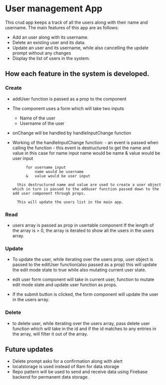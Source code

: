 # User management App

This crud app keeps a track of all the users along with their name and username.
The main features of this app are as follows:

- Add an user along with its username.
- Delete an existing user and its data.
- Update an user and its username, while also cancelling the update prompt without any changes
- Display the list of users in the system.

## How each feature in the system is developed.

### Create

- addUser function is passed as a prop to the component
- The component uses a form which will take two inputs
  - Name of the user
  - Username of the user
- onChange will be handled by handleInputChange function

- Working of the handleInputChange function: - an event is passed when calling the function - this event is destructured to get the name and value
  in this case for name input
  name would be name
  & value would be user input

            for username input
                name would be username
            &   value would be user input

        this destructured name and value are used to create a user object which in turn is passed to the adduser function passed down to the add user component through props.

        This will update the users list in the main app.

### Read

- users array is passed as prop in usertable component
  If the length of the array is > 0, the array is iterated to show all the users in the users array.

### Update

- To update the user, while iterating over the users prop, user object is passed to the editUser function(also passed as a prop) this will update the edit mode state to true while also mutating current user state.

- edit user form component will take in current user, function to mutate edit mode state and update user function as props.

- If the submit button is clicked, the form component will update the user in the users array.

### Delete

- to delete user, while iterating over the users array, pass delete user function which will take in the id and if the id matches to any entries in the array, will filter it out of the array.

## Future updates

- Delete prompt asks for a confirmation along with alert
- localstorage is used instead of Ram for data storage
- Repo pattern will be used to send and receive data using Firebase backend for permanent data storage.
